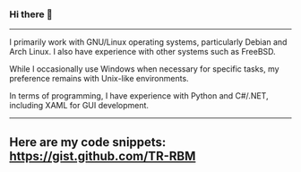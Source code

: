 ### Hi there 👋

---
I primarily work with GNU/Linux operating systems, particularly Debian and Arch Linux. I also have experience with other systems such as FreeBSD.

While I occasionally use Windows when necessary for specific tasks, my preference remains with Unix-like environments.

In terms of programming, I have experience with Python and C#/.NET, including XAML for GUI development.


---
Here are my code snippets: https://gist.github.com/TR-RBM
---
